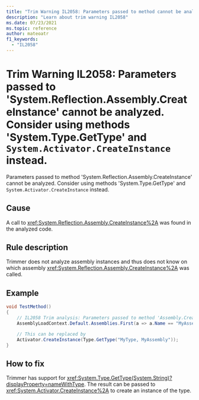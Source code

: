 ```yaml
---
title: "Trim Warning IL2058: Parameters passed to method cannot be analyzed. Consider using methods 'System.Type.GetType' and `System.Activator.CreateInstance` instead."
description: "Learn about trim warning IL2058"
ms.date: 07/23/2021
ms.topic: reference
author: mateoatr
f1_keywords:
  - "IL2058"
---
```

# Trim Warning IL2058: Parameters passed to 'System.Reflection.Assembly.CreateInstance' cannot be analyzed. Consider using methods 'System.Type.GetType' and `System.Activator.CreateInstance` instead.

Parameters passed to method 'System.Reflection.Assembly.CreateInstance' cannot be analyzed. Consider using methods 'System.Type.GetType' and `System.Activator.CreateInstance` instead.

## Cause

A call to <xref:System.Reflection.Assembly.CreateInstance%2A> was found in the analyzed code.

## Rule description

Trimmer does not analyze assembly instances and thus does not know on which assembly <xref:System.Reflection.Assembly.CreateInstance%2A> was called.

## Example

```C#
void TestMethod()
{
    // IL2058 Trim analysis: Parameters passed to method 'Assembly.CreateInstance(string)' cannot be analyzed. Consider using methods 'System.Type.GetType' and `System.Activator.CreateInstance` instead.
    AssemblyLoadContext.Default.Assemblies.First(a => a.Name == "MyAssembly").CreateInstance("MyType");

    // This can be replaced by
    Activator.CreateInstance(Type.GetType("MyType, MyAssembly"));
}
```

## How to fix

Trimmer has support for <xref:System.Type.GetType(System.String)?displayProperty=nameWithType>. The result can be
passed to <xref:System.Activator.CreateInstance%2A> to create an instance of the type.
